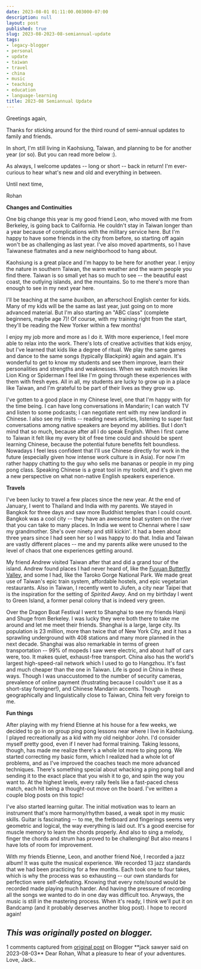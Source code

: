 ```yaml
---
date: 2023-08-01 01:11:00.003000-07:00
description: null
layout: post
published: true
slug: 2023-08-2023-08-semiannual-update
tags:
- legacy-blogger
- personal
- update
- taiwan
- travel
- china
- music
- teaching
- education
- language-learning
title: 2023-08 Semiannual Update
---
```




Greetings again,

Thanks for sticking around for the third round of semi-annual updates to family and friends.

In short, I'm still living in Kaohsiung, Taiwan, and planning to be for another year (or so). But you can read more below :).  


As always, I welcome updates -- long or short -- back in return! I'm ever-curious to hear what's new and old and everything in between.  


Until next time,  


Rohan

**Changes and Continuities**

One big change this year is my good friend Leon, who moved with me from Berkeley, is going back to California. He couldn't stay in Taiwan longer than a year because of complications with the military service here. But I'm happy to have some friends in the city from before, so starting off again won't be as challenging as last year. I've also moved apartments, so I have Taiwanese flatmates and a new neighborhood to hang about.   


Kaohsiung is a great place and I'm happy to be here for another
year. I enjoy the nature in southern Taiwan, the warm weather and the warm people you find there. Taiwan is so small yet has so much to see -- the beautiful east coast, the outlying islands, and the mountains. So to me there's more than enough to see in my next year here.

I'll be teaching at the same *buxiban*, an afterschool English center for kids. Many of my kids will be the same as last year, just going on to more advanced material. But I'm also starting an "ABC class" (complete beginners, maybe age 7)! Of course, with my training right from the start, they'll be reading the New Yorker within a few months!

I enjoy my job more and more as I do it. With more experience, I feel more able to relax into the work. There's lots of creative activities that kids enjoy, but I've learned that kids like a degree of ritual. We play the same games and dance to the same songs (typically Blackpink) again and again. It's wonderful to get to know my students and see them improve, learn their personalities and strengths and weaknesses. When we watch movies like Lion King or Spiderman I feel like I'm going through these experiences with them with fresh eyes. All in all, my students are lucky to grow up in a place like Taiwan, and I'm grateful to be part of their lives as they grow up.

I've gotten to a good place in my Chinese level, one that I'm happy with for the time being. I can have long conversations in Mandarin; I can watch TV and listen to some podcasts; I can negotiate rent with my new landlord in Chinese. I also see my limits -- reading news articles, listening to super fast conversations among native speakers are beyond my abilities. But I don't mind that so much, because after all I do speak English. When I first came to Taiwan it felt like my every bit of free time could and should be spent learning Chinese, because the potential future benefits felt boundless. Nowadays I feel less confident that I'll use Chinese directly for work in the future (especially given how intense work culture is in Asia). For now I'm rather happy chatting to the guy who sells me bananas or people in my ping pong class. Speaking Chinese is a great tool in my toolkit, and it's given me a new perspective on what non-native English speakers experience.  


**Travels**

I've been lucky to travel a few places since the new year. At the end of January, I went to Thailand and India with my parents. We stayed in Bangkok for three days and saw more Buddhist temples than I could count. Bangkok was a cool city -- they have an awesome boat system on the river that you can take to many places. In India we went to Chennai where I saw my grandmother. She's over ninety and still kickin'. It had a been about three years since I had seen her so I was happy to do that. India and Taiwan are vastly different places -- me and my parents alike were unused to the level of chaos that one experiences getting around.  


My friend Andrew visited Taiwan after that and did a grand tour of the island. Andrew found places I had never heard of, like the [Fuyuan Butterfly Valley](https://www.rtaiwanr.com/east-rift-valley/fuyuan-butterfly-valley), and some I had, like the Taroko Gorge National Park. We made great use of Taiwan's epic train system, affordable hostels, and epic vegetarian restaurants. Also in Taiwan, I recently went to Jiufen, a city near Taipei that is the inspiration for the setting of *Spirited Away*. And on my birthday I went to Green Island, a former penal colony that is indeed very green.  


Over the Dragon Boat Festival I went to Shanghai to see my friends Hanji and Shuge from Berkeley. I was lucky they were both there to take me around and let me meet their friends. Shanghai is a large, large city. Its population is 23 million, more than twice that of New York City, and it has a sprawling underground with 408 stations and many more planned in the next decade. Shanghai was also remarkable in terms of green transportation -- 99% of mopeds I saw were electric, and about half of cars were, too. It makes quiet, exhaust-free transport. China also has the world's largest high-speed-rail network which I used to go to Hangzhou. It's fast and much cheaper than the one in Taiwan. Life is good in China in these ways. Though I was unaccustomed to the number of security cameras, prevalence of online payment (frustrating because I couldn't use it as a short-stay foreigner!), and Chinese Mandarin accents. Though geographically and linguistically close to Taiwan, China felt very foreign to me.  


**Fun things**  


After playing with my friend Etienne at his house for a few weeks, we decided to go in on group ping pong lessons near where I live in Kaohsiung. I played recreationally as a kid with my old neighbor John. I'd consider myself pretty good, even if I never had formal training. Taking lessons, though, has made me realize there's a whole lot more to ping pong. We started correcting my basic form, which I realized had a whole lot of problems, and as I've improved the coaches teach me more advanced techniques. There's something special about whacking a ping pong ball and sending it to the exact place that you wish it to go, and spin the way you want to. At the highest levels, every rally feels like a fast-paced chess match, each hit being a thought-out move on the board. I've written a couple blog posts on this topic!  


I've also started learning guitar. The initial motivation was to learn an instrument that's more harmony/rhythm based, a weak spot in my music skills. Guitar is fascinating -- to me, the fretboard and fingerings seems very geometric and logical, the way everything is laid out. It's a good exercise for muscle memory to learn the chords properly. And also to sing a melody, finger the chords and strum has proved to be challenging! But also means I have lots of room for improvement.  


With my friends Etienne, Leon, and another friend Noé, I recorded a jazz album! It was quite the musical experience. We recorded 13 jazz standards that we had been practicing for a few months. Each took one to four takes, which is why the process was so exhausting -- our own standards for perfection were self-defeating. Knowing that every note/sound would be recorded made playing much harder. And having the pressure of recording all the songs we wanted to do in one day was difficult too. Anyways, the music is still in the mastering process. When it's ready, I think we'll put it on Bandcamp (and it probably deserves another blog post). I hope to record again!  

*This was originally posted on blogger.*
-----------------------------


1 comments captured from [original post](https://www.rohanprasad.org/2023/08/2023-08-semiannual-update.html) on Blogger
\*\*jack sawyer said on 2023-08-03\*\*
Dear Rohan, What a pleasure to hear of your adventures.   
Love, Jack..  
